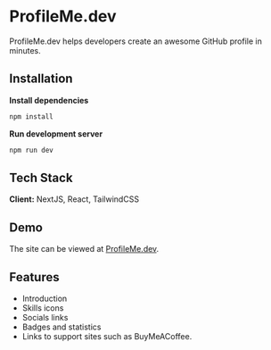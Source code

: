 
# ProfileMe.dev

ProfileMe.dev helps developers create an awesome GitHub profile in minutes.

## Installation

**Install dependencies**
```bash
npm install
```

**Run development server**
```bash
npm run dev
```

## Tech Stack

**Client:** NextJS, React, TailwindCSS


## Demo

The site can be viewed at [ProfileMe.dev](https://profileme.dev).


## Features

- Introduction
- Skills icons
- Socials links
- Badges and statistics
- Links to support sites such as BuyMeACoffee.
